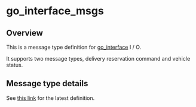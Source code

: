 # go_interface_msgs

## Overview
This is a message type definition for [go_interface](https://github.com/eve-autonomy/go_interface) I / O.

It supports two message types, delivery reservation command and vehicle status.

## Message type details
See [this link](/msg) for the latest definition.
